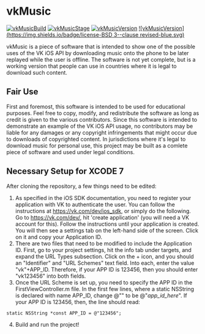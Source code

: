 # vkMusic
[![vkMusicBuild](https://img.shields.io/badge/build-passing-brightgreen.svg)]()
[![vkMusicStage](https://img.shields.io/badge/stage-beta-orange.svg)]()
[![vkMusicVersion](https://img.shields.io/badge/release-v1.0.0-blue.svg)]()
[![vkMusicVersion](https://img.shields.io/badge/license-BSD 3--clause revised-blue.svg)]()

vkMusic is a piece of software that is intended to show one of the possible uses of the VK iOS API by downloading music onto the phone to be later replayed
while the user is offline. The software is not yet complete, but is a working version that people can use in countries where it is legal
to download such content.

## Fair Use
First and foremost, this software is intended to be used for educational purposes. Feel free to copy, modify, and redistribute the
software as long as credit is given to the various contributors. Since this software is intended to demonstrate an example of the VK
iOS API usage, no contributors may be liable for any damages or any copyright infringements that might occur due to downloads of 
copyrighted content. In jurisdictions where it's legal to download music for personal use, this project may be built as a comlete piece
of software and used under legal conditions.

## Necessary Setup for XCODE 7
After cloning the repository, a few things need to be edited:
  1. As specified in the iOS SDK documentation, you need to register your application with VK to authenticate the user. You can follow
  the instructions at https://vk.com/dev/ios_sdk, or simply do the following. Go to https://vk.com/dev/, hit 'create application' (you will
  need a VK account for this). Follow the instructions until your application is created. You will then see a settings tab on the left-hand
  side of the screen. Click on it and copy your Application ID.
  2. There are two files that need to be modified to include the Application ID. First, go to your project settings, hit the info tab under
  targets, and expand the URL Types subsection. Click on the + icon, and you should an "Identifier" and "URL Schemes" text field. Into each,
  enter the value "vk"+APP_ID. Therefore, if your APP ID is 123456, then you should enter "vk123456" into both fields.
  3. Once the URL Scheme is set up, you need to specify the APP ID in the FirstViewController.m file. In the first few lines, where a static
  NSString is declared with name APP_ID, change @"" to be @"*app_id_here*". If your APP ID is 123456, then, the line should read:
    
    static NSString *const APP_ID = @"123456";
    
  4. Build and run the project!
